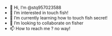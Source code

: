 - 👋 Hi, I’m @stq957023588
- 👀 I’m interested in touch fish!
- 🌱 I’m currently learning how to touch fish secret!
- 💞️ I’m looking to collaborate on fisher
- 📫 How to reach me ? no way!

<!---
stq957023588/stq957023588 is a ✨ special ✨ repository because its `README.md` (this file) appears on your GitHub profile.
You can click the Preview link to take a look at your changes.
--->
